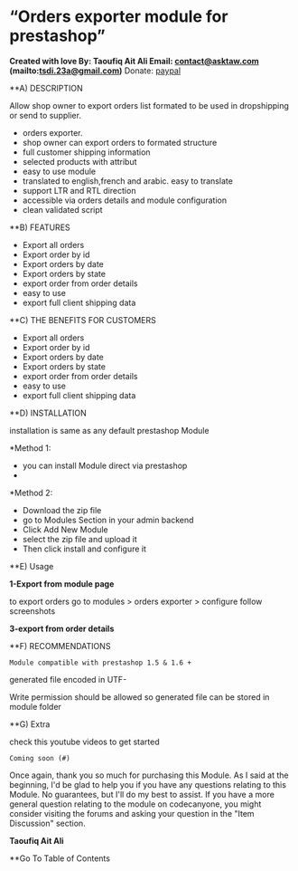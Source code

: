 

# “Orders exporter module for prestashop”

**Created with love
By: Taoufiq Ait Ali
Email: contact@asktaw.com (mailto:tsdi.23a@gmail.com)**
Donate:  [paypal](https://www.paypal.me/taoufiqaitali)



**A) DESCRIPTION 

Allow shop owner to export orders list formated to be used in dropshipping or send to supplier.

- orders exporter.
- shop owner can export orders to formated structure
- full customer shipping information
- selected products with attribut
- easy to use module
- translated to english,french and arabic. easy to translate
- support LTR and RTL direction
- accessible via orders details and module configuration
- clean validated script


**B) FEATURES 

- Export all orders
- Export order by id
- Export orders by date
- Export orders by state
- export order from order details
- easy to use
- export full client shipping data

**C) THE BENEFITS FOR CUSTOMERS 

- Export all orders
- Export order by id
- Export orders by date
- Export orders by state
- export order from order details
- easy to use
- export full client shipping data

**D) INSTALLATION 

installation is same as any default prestashop Module

*Method 1:

- you can install Module direct via prestashop 
- 

*Method 2:

- Download the zip file 
- go to Modules Section in your admin backend
- Click Add New Module
- select the zip file and upload it
- Then click install and configure it

**E) Usage 

**1-Export from module page**

to export orders go to modules > orders exporter > configure follow screenshots

**3-export from order details**

**F) RECOMMENDATIONS 

```
Module compatible with prestashop 1.5 & 1.6 +
```
generated file encoded in UTF-

Write permission should be allowed so generated file can be stored in module folder

**G) Extra 

check this youtube videos to get started

```
Coming soon (#)
```
Once again, thank you so much for purchasing this Module. As I said at the beginning, I'd be glad to help you if you have any questions relating to this Module. No guarantees, but
I'll do my best to assist. If you have a more general question relating to the module on codecanyone, you might consider visiting the forums and asking your question in the "Item
Discussion" section.


**Taoufiq Ait Ali**

**Go To Table of Contents 




